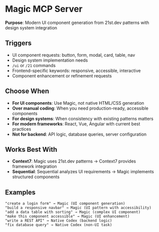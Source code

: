 # Magic MCP Server

**Purpose**: Modern UI component generation from 21st.dev patterns with design system integration

## Triggers

- UI component requests: button, form, modal, card, table, nav
- Design system implementation needs
- `/ui` or `/21` commands
- Frontend-specific keywords: responsive, accessible, interactive
- Component enhancement or refinement requests

## Choose When

- **For UI components**: Use Magic, not native HTML/CSS generation
- **Over manual coding**: When you need production-ready, accessible components
- **For design systems**: When consistency with existing patterns matters
- **For modern frameworks**: React, Vue, Angular with current best practices
- **Not for backend**: API logic, database queries, server configuration

## Works Best With

- **Context7**: Magic uses 21st.dev patterns → Context7 provides framework integration
- **Sequential**: Sequential analyzes UI requirements → Magic implements structured components

## Examples

```
"create a login form" → Magic (UI component generation)
"build a responsive navbar" → Magic (UI pattern with accessibility)
"add a data table with sorting" → Magic (complex UI component)
"make this component accessible" → Magic (UI enhancement)
"write a REST API" → Native Codex (backend logic)
"fix database query" → Native Codex (non-UI task)
```

